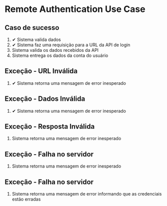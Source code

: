 # Remote Authentication Use Case

## Caso de sucesso

1. ✔ Sistema valida dados
2. ✔ Sistema faz uma requisição para a URL da API de login
3. Sistema valida os dados recebidos da API
4. Sistema entrega os dados da conta do usuário

## Exceção - URL Inválida

1. ✔ Sistema retorna uma mensagem de error inesperado

## Exceção - Dados Inválida

1. ✔ Sistema retorna uma mensagem de error inesperado

## Exceção - Resposta Inválida

1. Sistema retorna uma mensagem de error inesperado

## Exceção - Falha no servidor

1. Sistema retorna uma mensagem de error inesperado

## Exceção - Falha no servidor

1. Sistema retorna uma mensagem de error informando que as credenciais estão erradas
 